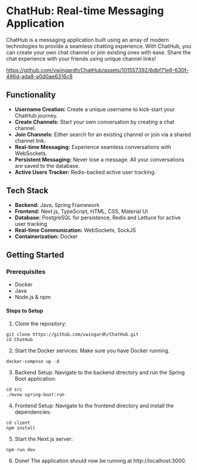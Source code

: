 # ChatHub: Real-time Messaging Application
ChatHub is a messaging application built using an array of modern technologies to provide a seamless chatting experience. With ChatHub, you can create your own chat channel or join existing ones with ease. Share the chat experience with your friends using unique channel links!

https://github.com/vwingardh/ChatHub/assets/101557392/6dbf71e8-630f-496d-ada8-a0d0ae6316c8

## Functionality
* **Username Creation:** Create a unique username to kick-start your ChatHub journey.
* **Create Channels:** Start your own conversation by creating a chat channel.
* **Join Channels:** Either search for an existing channel or join via a shared channel link.
* **Real-time Messaging:** Experience seamless conversations with WebSockets.
* **Persistent Messaging:** Never lose a message. All your conversations are saved to the database.
* **Active Users Tracker:** Redis-backed active user tracking.

## Tech Stack
* **Backend:** Java, Spring Framework
* **Frontend:** Next.js, TypeScript, HTML, CSS, Material UI
* **Database:** PostgreSQL for persistence, Redis and Lettuce for active user tracking
* **Real-time Communication:** WebSockets, SockJS
* **Containerization:** Docker

## Getting Started
### Prerequisites
* Docker
* Java
* Node.js & npm

#### Steps to Setup
1. Clone the repository:
```
git clone https://github.com/vwingardh/ChatHub.git
cd ChatHub
```

2. Start the Docker services:
Make sure you have Docker running.
```
docker-compose up -d
```

3. Backend Setup:
Navigate to the backend directory and run the Spring Boot application:
```
cd src
./mvnw spring-boot:run
```

4. Frontend Setup:
Navigate to the frontend directory and install the dependencies:
```
cd client
npm install
```

5. Start the Next.js server: 
```
npm run dev
```

6. Done! The application should now be running at http://localhost:3000.
